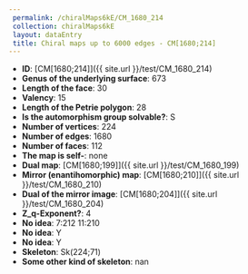 ```yaml
--- 
 permalink: /chiralMaps6kE/CM_1680_214 
 collection: chiralMaps6kE
 layout: dataEntry
 title: Chiral maps up to 6000 edges - CM[1680;214]
---
```


- **ID**: [CM[1680;214]]({{ site.url }}/test/CM_1680_214)
- **Genus of the underlying surface**: 673
- **Length of the face**: 30
- **Valency**: 15
- **Length of the Petrie polygon**: 28
- **Is the automorphism group solvable?**: S
- **Number of vertices**: 224
- **Number of edges**: 1680
- **Number of faces**: 112
- **The map is self-**: none
- **Dual map**: [CM[1680;199]]({{ site.url }}/test/CM_1680_199)
- **Mirror (enantihomorphic) map**: [CM[1680;210]]({{ site.url }}/test/CM_1680_210)
- **Dual of the mirror image**: [CM[1680;204]]({{ site.url }}/test/CM_1680_204)
- **Z_q-Exponent?**: 4
- **No idea**:  7:212 11:210
- **No idea**: Y
- **No idea**: Y
- **Skeleton**: Sk(224;71)
- **Some other kind of skeleton**: nan
